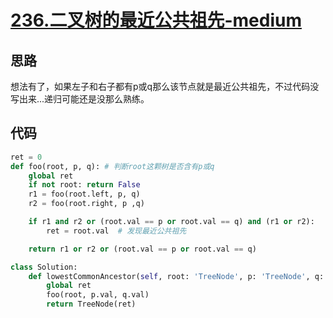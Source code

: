 # [236.二叉树的最近公共祖先-medium](https://leetcode-cn.com/problems/lowest-common-ancestor-of-a-binary-tree/)

## 思路
想法有了，如果左子和右子都有p或q那么该节点就是最近公共祖先，不过代码没写出来...递归可能还是没那么熟练。

## 代码
```python
ret = 0
def foo(root, p, q): # 判断root这颗树是否含有p或q
    global ret
    if not root: return False
    r1 = foo(root.left, p, q)
    r2 = foo(root.right, p ,q)

    if r1 and r2 or (root.val == p or root.val == q) and (r1 or r2):
        ret = root.val  # 发现最近公共祖先

    return r1 or r2 or (root.val == p or root.val == q)

class Solution:
    def lowestCommonAncestor(self, root: 'TreeNode', p: 'TreeNode', q: 'TreeNode') -> 'TreeNode':
        global ret
        foo(root, p.val, q.val)
        return TreeNode(ret)
```
